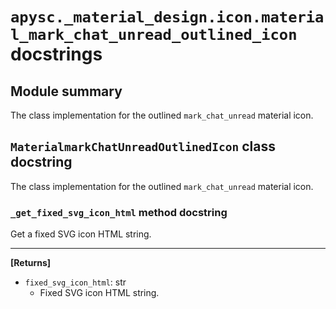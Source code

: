 # `apysc._material_design.icon.material_mark_chat_unread_outlined_icon` docstrings

## Module summary

The class implementation for the outlined `mark_chat_unread` material icon.

## `MaterialmarkChatUnreadOutlinedIcon` class docstring

The class implementation for the outlined `mark_chat_unread` material icon.

### `_get_fixed_svg_icon_html` method docstring

Get a fixed SVG icon HTML string.<hr>

**[Returns]**

- `fixed_svg_icon_html`: str
  - Fixed SVG icon HTML string.